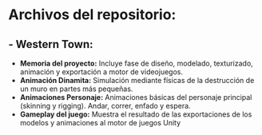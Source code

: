 # Archivos del repositorio:
## - **Western Town:**
  - **Memoria del proyecto:** Incluye fase de diseño, modelado, texturizado, animación y exportación a motor de videojuegos.
  - **Animación Dinamita:** Simulación mediante físicas de la destrucción de un muro en partes más pequeñas.
  - **Animaciones Personaje:** Animaciones básicas del personaje principal (skinning y rigging). Andar, correr, enfado y espera.
  - **Gameplay del juego:** Muestra el resultado de las exportaciones de los modelos y animaciones al motor de juegos Unity
